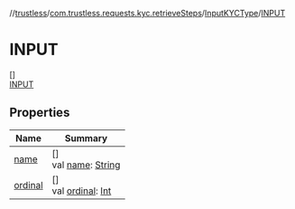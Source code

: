 //[trustless](../../../../index.md)/[com.trustless.requests.kyc.retrieveSteps](../../index.md)/[InputKYCType](../index.md)/[INPUT](index.md)

# INPUT

[]\
[INPUT](index.md)

## Properties

| Name | Summary |
|---|---|
| [name](../-d-o-c-u-m-e-n-t/index.md#-372974862%2FProperties%2F851456926) | []<br>val [name](../-d-o-c-u-m-e-n-t/index.md#-372974862%2FProperties%2F851456926): [String](https://kotlinlang.org/api/latest/jvm/stdlib/kotlin/-string/index.html) |
| [ordinal](../-d-o-c-u-m-e-n-t/index.md#-739389684%2FProperties%2F851456926) | []<br>val [ordinal](../-d-o-c-u-m-e-n-t/index.md#-739389684%2FProperties%2F851456926): [Int](https://kotlinlang.org/api/latest/jvm/stdlib/kotlin/-int/index.html) |
